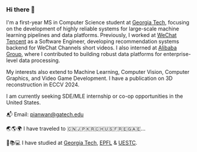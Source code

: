 ### Hi there 👋

I'm a first-year MS in Computer Science student at [Georgia Tech](https://www.gatech.edu/), focusing on the development of highly reliable systems for large-scale machine learning pipelines and data platforms. Previously, I worked at [WeChat Tencent](https://www.wechat.com/) as a Software Engineer, developing recommendation systems backend for WeChat Channels short videos. I also interned at [Alibaba Group](https://www.alibabagroup.com/en-US), where I contributed to building robust data platforms for enterprise-level data processing. 



My interests also extend to Machine Learning, Computer Vision, Computer Graphics, and Video Game Development. I have a publication on 3D reconstruction in ECCV 2024.



I am currently seeking SDE/MLE internship or co-op opportunities in the United States.



📬 Email: pianwan@gatech.edu 



🌏🌎🌍 I have traveled to 🇨🇳🇯🇵🇰🇷🇨🇭🇺🇸🇫🇷🇪🇬🇦🇪...

🏫📚💻 I have studied at [Georgia Tech](https://www.gatech.edu/), [EPFL](https://www.epfl.ch/en/) & [UESTC](https://en.uestc.edu.cn/).

